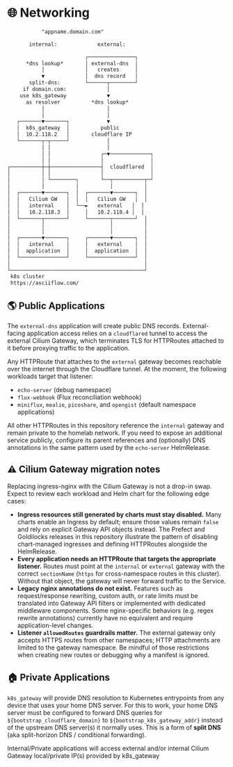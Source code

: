 # 🌐 Networking

```txt
           "appname.domain.com"

       internal:             external:

                         ┌───────────────┐
      *dns lookup*       │ external-dns  │
           │             │   creates     │
           ▼             │  dns record   │
       split-dns:        └──────┬────────┘
     if domain.com:             │
    use k8s_gateway             ▼
      as resolver          *dns lookup*
           │                    │
           │                    │
   ┌───────▼───────┐            ▼
   │  k8s_gateway  │          public
   │  10.2.118.2   │       cloudflare IP
   └───────┬─┬─────┘            │
           │ │                  │
           │ │                ┌─▼─────────────┐
           │ │                │               │
┌──────────┼─┼────────────────┤  cloudflared  │
│          │ │                │               │
│          │ └────────┐       └──┬──────────┬─┘
│          │          │          │          │
│  ┌───────▼───────┐  │  ┌───────▼───────┐  │
│  │   Cilium GW   │  │  │   Cilium GW   │  │
│  │   internal    │  └──►   external   │  │
│  │   10.2.118.3  │     │   10.2.118.4 │  │
│  └───────┬───────┘     └───────┬───────┘  │
│          │                     │          │
│          │                     │          │
│  ┌───────▼───────┐     ┌───────▼───────┐  │
│  │   internal    │     │   external    │  │
│  │  application  │     │  application  │  │
│  └───────────────┘     └───────────────┘  │
│                                           │
└───────────────────────────────────────────┘
 k8s cluster
 https://asciiflow.com/
```

## 🌎 Public Applications

The `external-dns` application will create public DNS records.
External-facing application access relies on a `cloudflared` tunnel to access the external Cilium Gateway,
which terminates TLS for HTTPRoutes attached to it before proxying traffic to the application.

Any HTTPRoute that attaches to the `external` gateway becomes reachable over the internet through the Cloudflare tunnel.
At the moment, the following workloads target that listener:

* `echo-server` (debug namespace)
* `flux-webhook` (Flux reconciliation webhook)
* `miniflux`, `mealie`, `picoshare`, and `opengist` (default namespace applications)

All other HTTPRoutes in this repository reference the `internal` gateway and remain private to the homelab network.
If you need to expose an additional service publicly, configure its parent references and (optionally) DNS annotations in the same pattern used by the `echo-server` HelmRelease.

## ⚠️ Cilium Gateway migration notes

Replacing ingress-nginx with the Cilium Gateway is not a drop-in swap. Expect to review each workload and Helm chart for the following edge cases:

* **Ingress resources still generated by charts must stay disabled.** Many charts enable an Ingress by default; ensure those values remain `false` and rely on explicit Gateway API objects instead. The Prefect and Goldilocks releases in this repository illustrate the pattern of disabling chart-managed ingresses and defining HTTPRoutes alongside the HelmRelease.
* **Every application needs an HTTPRoute that targets the appropriate listener.** Routes must point at the `internal` or `external` gateway with the correct `sectionName` (`https` for cross-namespace routes in this cluster). Without that object, the gateway will never forward traffic to the Service.
* **Legacy nginx annotations do not exist.** Features such as request/response rewriting, custom auth, or rate limits must be translated into Gateway API filters or implemented with dedicated middleware components. Some nginx-specific behaviors (e.g. regex rewrite annotations) currently have no equivalent and require application-level changes.
* **Listener `allowedRoutes` guardrails matter.** The external gateway only accepts HTTPS routes from other namespaces; HTTP attachments are limited to the gateway namespace. Be mindful of those restrictions when creating new routes or debugging why a manifest is ignored.

## 🏠 Private Applications

`k8s_gateway` will provide DNS resolution to Kubernetes entrypoints from any device that uses your home DNS server.
For this to work, your home DNS server must be configured to forward DNS queries for `${bootstrap_cloudflare_domain}` to `${bootstrap_k8s_gateway_addr}` instead of the upstream DNS server(s) it normally uses.
This is a form of **split DNS** (aka split-horizon DNS / conditional forwarding).

Internal/Private applications will access external and/or internal Cilium Gateway local/private IP(s) provided by k8s_gateway
